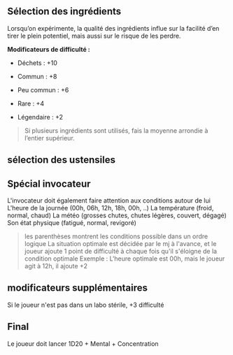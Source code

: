 ## Sélection des ingrédients

Lorsqu’on expérimente, la qualité des ingrédients influe sur la facilité d’en tirer le plein potentiel, mais aussi sur le risque de les perdre.

**Modificateurs de difficulté :**

- Déchets : +10
    
- Commun : +8
    
- Peu commun : +6
    
- Rare : +4
    
- Légendaire : +2

> Si plusieurs ingrédients sont utilisés, fais la moyenne arrondie à l’entier supérieur.

## sélection des ustensiles



## Spécial invocateur

L'invocateur doit également faire attention aux conditions autour de lui
L'heure de la journée (00h, 06h, 12h, 18h, 00h, ..)
La température (froid, normal, chaud)
La météo (grosses chutes, chutes légères, couvert, dégagé)
Son état physique (fatigué, normal, revigoré)

> les parenthèses montrent les conditions possible dans un ordre logique
> La situation optimale est décidée par le mj à l'avance, et le joueur ajoute 1 point de difficulté à chaque fois qu'il s'éloigne de la condition optimale
> Exemple : L'heure optimale est 00h, mais le joueur agit à 12h, il ajoute +2

## modificateurs supplémentaires

Si le joueur n'est pas dans un labo stérile, +3 difficulté

## Final

Le joueur doit lancer 1D20 + Mental + Concentration